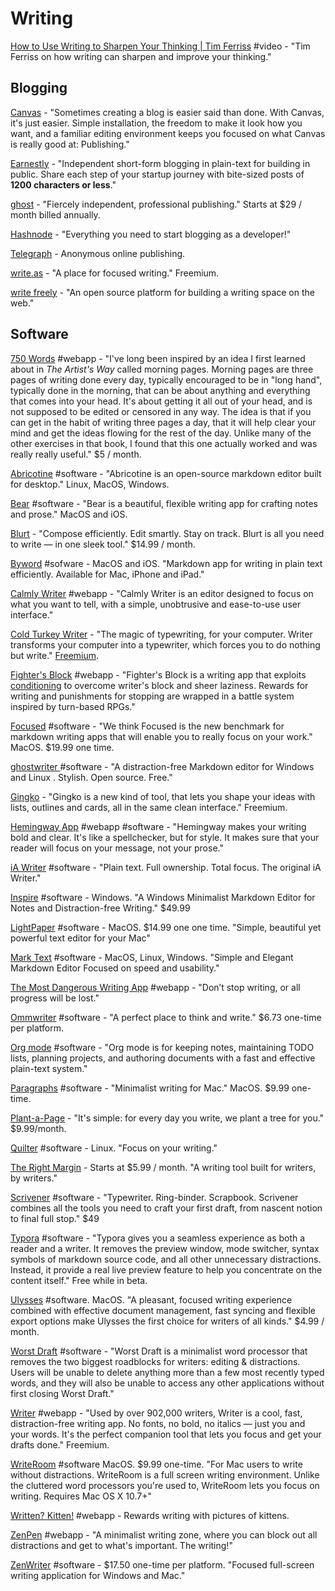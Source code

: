 # Writing

[How to Use Writing to Sharpen Your Thinking \| Tim Ferriss](https://www.youtube.com/watch?v=65U5byDZ55M) \#video - "Tim Ferriss on how writing can sharpen and improve your thinking."

## Blogging

[Canvas](https://cnvs.io/?ref=producthunt) - "Sometimes creating a blog is easier said than done. With Canvas, it's just easier. Simple installation, the freedom to make it look how you want, and a familiar editing environment keeps you focused on what Canvas is really good at: Publishing."

[Earnestly](https://ernestly.co/) - "Independent short-form blogging in plain-text for building in public. Share each step of your startup journey with bite-sized posts of **1200 characters or less**."

[ghost](https://ghost.org/pricing/) - "Fiercely independent, professional publishing." Starts at $29 / month billed annually.

[Hashnode](https://hashnode.com/) - "Everything you need to start blogging as a developer!"

[Telegraph](https://telegra.ph/) - Anonymous online publishing.

[write.as](https://write.as/) - "A place for focused writing." Freemium.

[write freely](https://writefreely.org/) - "An open source platform for building a writing space on the web."

## Software

[750 Words](https://750words.com/) \#webapp - "I've long been inspired by an idea I first learned about in _The Artist's Way_ called morning pages. Morning pages are three pages of writing done every day, typically encouraged to be in "long hand", typically done in the morning, that can be about anything and everything that comes into your head. It's about getting it all out of your head, and is not supposed to be edited or censored in any way. The idea is that if you can get in the habit of writing three pages a day, that it will help clear your mind and get the ideas flowing for the rest of the day. Unlike many of the other exercises in that book, I found that this one actually worked and was really really useful." $5 / month.

[Abricotine](http://abricotine.brrd.fr/) \#software - "Abricotine is an open-source markdown editor built for desktop." Linux, MacOS, Windows.

[Bear](https://bear.app/) \#software - "Bear is a beautiful, flexible writing app for crafting notes and prose." MacOS and iOS.

[Blurt](https://blurt.app/) - "Compose efficiently. Edit smartly. Stay on track. Blurt is all you need to write — in one sleek tool." $14.99 / month.

[Byword](https://bywordapp.com/) \#sofware - MacOS and iOS. "Markdown app for writing in plain text efficiently. Available for Mac, iPhone and iPad."

[Calmly Writer](https://www.calmlywriter.com/) \#webapp - "Calmly Writer is an editor designed to focus on what you want to tell, with a simple, unobtrusive and ease-to-use user interface."

[Cold Turkey Writer](https://getcoldturkey.com/writer/) - "The magic of typewriting, for your computer. Writer transforms your computer into a typewriter, which forces you to do nothing but write." [Freemium](https://getcoldturkey.com/writer/pricing/).

[Fighter's Block](https://cerey.github.io/fighters-block/) \#webapp - "Fighter's Block is a writing app that exploits [conditioning](https://en.wikipedia.org/wiki/Operant_conditioning) to overcome writer's block and sheer laziness. Rewards for writing and punishments for stopping are wrapped in a battle system inspired by turn-based RPGs."

[Focused](https://www.codebots.co.uk/) \#software - "We think Focused is the new benchmark for markdown writing apps that will enable you to really focus on your work." MacOS. $19.99 one time.

[ghostwriter ](https://wereturtle.github.io/ghostwriter/)\#software - "A distraction-free Markdown editor for Windows and Linux. Stylish. Open source. Free."

[Gingko](https://gingkoapp.com/) - "Gingko is a new kind of tool, that lets you shape your ideas with lists, outlines and cards, all in the same clean interface." Freemium.

[Hemingway App](http://www.hemingwayapp.com/) \#webapp \#software - "Hemingway makes your writing bold and clear. It's like a spellchecker, but for style. It makes sure that your reader will focus on your message, not your prose."

[iA Writer](https://ia.net/writer) \#software - "Plain text. Full ownership. Total focus. The original iA Writer."

[Inspire](https://www.inspire-writer.com/) \#software - Windows. "A Windows Minimalist Markdown Editor for Notes and Distraction-free Writing." $49.99

[LightPaper](https://getlightpaper.com/) \#software - MacOS. $14.99 one one time. "Simple, beautiful yet powerful text editor for your Mac"

[Mark Text](https://marktext.app/) \#software - MacOS, Linux, Windows. "Simple and Elegant Markdown Editor Focused on speed and usability."

[The Most Dangerous Writing App](https://www.squibler.io/dangerous-writing-prompt-app) \#webapp - "Don’t stop writing, or all progress will be lost."

[Ommwriter](https://ommwriter.com/) \#software - "A perfect place to think and write." $6.73 one-time per platform.

[Org mode](https://orgmode.org/) \#software - "Org mode is for keeping notes, maintaining TODO lists, planning projects, and authoring documents with a fast and effective plain-text system."

[Paragraphs](http://paragraphsapp.com/) \#software - "Minimalist writing for Mac." MacOS. $9.99 one-time.

[Plant-a-Page](https://plantapage.com/) - "It's simple: for every day you write, we plant a tree for you." $9.99/month.

[Quilter](https://github.com/lainsce/quilter) \#software - Linux. "Focus on your writing."

[The Right Margin](https://www.therightmargin.com/) - Starts at $5.99 / month. "A writing tool built for writers, by writers."

[Scrivener](https://www.literatureandlatte.com/scrivener/overview) \#software - "Typewriter. Ring-binder. Scrapbook. Scrivener combines all the tools you need to craft your first draft, from nascent notion to final full stop." $49

[Typora](https://typora.io/) \#software - "Typora gives you a seamless experience as both a reader and a writer. It removes the preview window, mode switcher, syntax symbols of markdown source code, and all other unnecessary distractions. Instead, it provide a real live preview feature to help you concentrate on the content itself." Free while in beta.

[Ulysses](https://ulysses.app/) \#software. MacOS. "A pleasant, focused writing experience combined with effective document management, fast syncing and flexible export options make Ulysses the first choice for writers of all kinds." $4.99 / month.

[Worst Draft](http://www.worstdraft.com/) \#software - "Worst Draft is a minimalist word processor that removes the two biggest roadblocks for writers: editing & distractions. Users will be unable to delete anything more than a few most recently typed words, and they will also be unable to access any other applications without first closing Worst Draft."

[Writer](https://writer.bighugelabs.com/welcome) \#webapp - "Used by over 902,000 writers, Writer is a cool, fast, distraction-free writing app. No fonts, no bold, no italics — just you and your words. It's the perfect companion tool that lets you focus and get your drafts done." Freemium.

[WriteRoom](http://www.hogbaysoftware.com/products/writeroom) \#software MacOS. $9.99 one-time. "For Mac users to write without distractions. WriteRoom is a full screen writing environment. Unlike the cluttered word processors you're used to, WriteRoom lets you focus on writing. Requires Mac OS X 10.7+"

[Written? Kitten!](http://writtenkitten.co/) \#webapp - Rewards writing with pictures of kittens.

[ZenPen](https://zenpen.io/) \#webapp - "A minimalist writing zone, where you can block out all distractions and get to what's important. The writing!"

[ZenWriter](https://www.beenokle.com/zenwriterapp?AFFILIATE=6732&__c=1) \#software - $17.50 one-time per platform. "Focused full-screen writing application for Windows and Mac."

